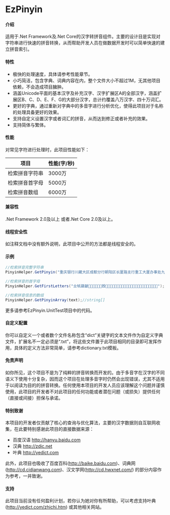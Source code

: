 # EzPinyin

#### 介绍

适用于.Net Framework及.Net Core的汉字转拼音组件。主要的设计目是实现对字符串进行快速的拼音转换，从而帮助开发人员在做数据开发时可以简单快速的建立拼音索引。

#### 特性

- 极快的处理速度，具体请参考性能章节。
- 小巧简洁，包含字典、词典内容在内，整个文件大小不超过1M，无其他项目依赖，不会造成项目臃肿。
- 涵盖Unicode平面的基本汉字及补充汉字、汉字扩展区A的全部汉字，涵盖扩展区B、C、D、E、F、G的大部分汉字，总计约覆盖八万汉字、四十万词汇。
- 更好的字典，通过重新对字典中的多音字进行分析优化，使得此项目对于名称的处理具备更好的效果。
- 支持自定义设置汉字或者词汇的拼音，从而达到修正或者补充的效果。
- 支持简体与繁体。

#### 性能

对常见字符进行处理时，此项目性能如下：

| 项目    | 性能(字/秒) |
|-------|----------|
| 检索拼音字符串 | 3000万      |
| 检索拼音首字母 | 5000万      |
| 检索拼音数组  | 6000万     |


#### 兼容性

.Net Framework 2.0及以上 或者.Net Core 2.0及以上。

#### 线程安全性

如注释文档中没有额外说明，此项目中公开的方法都是线程安全的。

#### 示例


```csharp
//检索拼音完整字符串
PinyinHelper.GetPinyin("重庆银行川藏大区成都分行朝阳区长厦路支行重工大厦办事处九楼董事长办公室");//chong qing yin hang chuan zang da qu cheng du fen hang chao yang qu chang xia lu zhi hang zhong gong da sha ban shi chu jiu lou dong shi zhang ban gong shi

//检索拼音的首字母
PinyinHelper.GetFirstLetters("㐀㲒䔤䶵𠀀𠧄𡎈𡵌𢜐𣃔𣪘𤑜𤸠𥟤𦆨𦭬𧔰𧻴𨢸𩉼𩱀𪜀𪻐𫜴𫝀𫠝𫠠𫿰𬟀𬺰𭡫𮈦𰀀𱍊");//qbpchgfcwdgzmlldjlkspdc𫜴wbyst𬺰𭡫lzc

//检索拼音信息的数组
PinyinHelper.GetPinyinArray(text);//string[]
```


更多请参考EzPinyin.UnitTest项目中的代码。

#### 自定义配置

你可以自定义一个或者数个文件名称包含“dict”关键字的文本文件作为自定义字典文件，扩展名不一定必须是“.txt”，将这些文件置于此项目相同的目录即可发挥作用，具体的定义方法非常简单，请参考dictionary.txt模板。

#### 免责声明

如你所见，这个项目不是为了纯粹的拼音转换而开发的。由于多音字在汉字的不同语义下使用十分复杂，因而这个项目在处理多音字时仍然会出现错误，尤其不适用于以阅读为目的的拼音转换。任何使用本项目的开发人员应该理解这个问题并谨慎使用，此项目的开发者不对此项目的任何功能或者潜在问题（或损失）提供任何（直接或间接）担保与承诺。

#### 特别致谢

本项目的开发者仅贡献了核心的查询与优化算法，主要的汉字数据则自互联网收集，在此要特别感谢此项目的直接数据来源：

- 百度汉语 http://hanyu.baidu.com
- 汉典 http://zdic.net
- 叶典 http://yedict.com

此外，此项目也吸收了百度百科(http://baike.baidu.com)、词典网(http://cd.cidianwang.com)、汉文学网(http://cd.hwxnet.com/) 的部分内容作为参考，一并致谢。

#### 支持

此项目当前没有任何盈利计划，若你认为她对你有所帮助，可以考虑支持叶典(http://yedict.com/zhichi.htm) 或其他相关网站。
